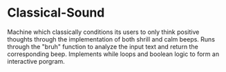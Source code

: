 # Classical-Sound
Machine which classically conditions its users to only think positive thoughts through the implementation of both shrill and calm beeps. 
Runs through the "bruh" function to analyze the input text and return the corresponding beep. 
Implements while loops and boolean logic to form an interactive porgram. 
